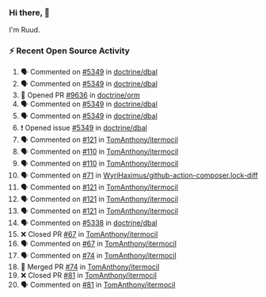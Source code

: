 ### Hi there, 👋

I'm Ruud.
 
### :zap: Recent Open Source Activity

<!--START_SECTION:activity-->
1. 🗣 Commented on [#5349](https://github.com/doctrine/dbal/issues/5349) in [doctrine/dbal](https://github.com/doctrine/dbal)
2. 🗣 Commented on [#5349](https://github.com/doctrine/dbal/issues/5349) in [doctrine/dbal](https://github.com/doctrine/dbal)
3. 💪 Opened PR [#9636](https://github.com/doctrine/orm/pull/9636) in [doctrine/orm](https://github.com/doctrine/orm)
4. 🗣 Commented on [#5349](https://github.com/doctrine/dbal/issues/5349) in [doctrine/dbal](https://github.com/doctrine/dbal)
5. 🗣 Commented on [#5349](https://github.com/doctrine/dbal/issues/5349) in [doctrine/dbal](https://github.com/doctrine/dbal)
6. ❗️ Opened issue [#5349](https://github.com/doctrine/dbal/issues/5349) in [doctrine/dbal](https://github.com/doctrine/dbal)
7. 🗣 Commented on [#121](https://github.com/TomAnthony/itermocil/issues/121) in [TomAnthony/itermocil](https://github.com/TomAnthony/itermocil)
8. 🗣 Commented on [#110](https://github.com/TomAnthony/itermocil/issues/110) in [TomAnthony/itermocil](https://github.com/TomAnthony/itermocil)
9. 🗣 Commented on [#110](https://github.com/TomAnthony/itermocil/issues/110) in [TomAnthony/itermocil](https://github.com/TomAnthony/itermocil)
10. 🗣 Commented on [#71](https://github.com/WyriHaximus/github-action-composer.lock-diff/issues/71) in [WyriHaximus/github-action-composer.lock-diff](https://github.com/WyriHaximus/github-action-composer.lock-diff)
11. 🗣 Commented on [#121](https://github.com/TomAnthony/itermocil/issues/121) in [TomAnthony/itermocil](https://github.com/TomAnthony/itermocil)
12. 🗣 Commented on [#121](https://github.com/TomAnthony/itermocil/issues/121) in [TomAnthony/itermocil](https://github.com/TomAnthony/itermocil)
13. 🗣 Commented on [#121](https://github.com/TomAnthony/itermocil/issues/121) in [TomAnthony/itermocil](https://github.com/TomAnthony/itermocil)
14. 🗣 Commented on [#5338](https://github.com/doctrine/dbal/issues/5338) in [doctrine/dbal](https://github.com/doctrine/dbal)
15. ❌ Closed PR [#67](https://github.com/TomAnthony/itermocil/pull/67) in [TomAnthony/itermocil](https://github.com/TomAnthony/itermocil)
16. 🗣 Commented on [#67](https://github.com/TomAnthony/itermocil/issues/67) in [TomAnthony/itermocil](https://github.com/TomAnthony/itermocil)
17. 🗣 Commented on [#74](https://github.com/TomAnthony/itermocil/issues/74) in [TomAnthony/itermocil](https://github.com/TomAnthony/itermocil)
18. 🎉 Merged PR [#74](https://github.com/TomAnthony/itermocil/pull/74) in [TomAnthony/itermocil](https://github.com/TomAnthony/itermocil)
19. ❌ Closed PR [#81](https://github.com/TomAnthony/itermocil/pull/81) in [TomAnthony/itermocil](https://github.com/TomAnthony/itermocil)
20. 🗣 Commented on [#81](https://github.com/TomAnthony/itermocil/issues/81) in [TomAnthony/itermocil](https://github.com/TomAnthony/itermocil)
<!--END_SECTION:activity-->
